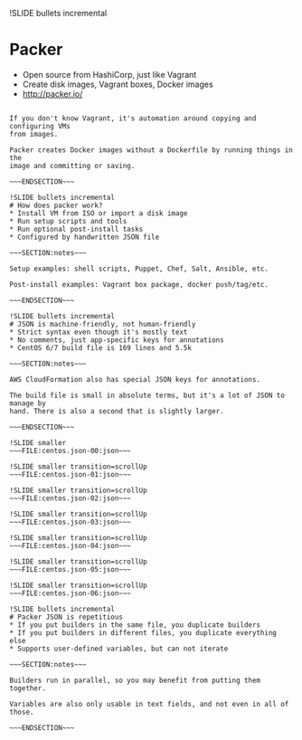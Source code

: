 !SLIDE bullets incremental
# Packer
* Open source from HashiCorp, just like Vagrant
* Create disk images, Vagrant boxes, Docker images
* <http://packer.io/>

~~~SECTION:notes~~~

If you don't know Vagrant, it's automation around copying and configuring VMs
from images.

Packer creates Docker images without a Dockerfile by running things in the
image and committing or saving.

~~~ENDSECTION~~~

!SLIDE bullets incremental
# How does packer work?
* Install VM from ISO or import a disk image
* Run setup scripts and tools
* Run optional post-install tasks
* Configured by handwritten JSON file

~~~SECTION:notes~~~

Setup examples: shell scripts, Puppet, Chef, Salt, Ansible, etc.

Post-install examples: Vagrant box package, docker push/tag/etc.

~~~ENDSECTION~~~

!SLIDE bullets incremental
# JSON is machine-friendly, not human-friendly
* Strict syntax even though it's mostly text
* No comments, just app-specific keys for annotations
* CentOS 6/7 build file is 169 lines and 5.5k

~~~SECTION:notes~~~

AWS CloudFormation also has special JSON keys for annotations.

The build file is small in absolute terms, but it's a lot of JSON to manage by
hand. There is also a second that is slightly larger.

~~~ENDSECTION~~~

!SLIDE smaller
~~~FILE:centos.json-00:json~~~

!SLIDE smaller transition=scrollUp
~~~FILE:centos.json-01:json~~~

!SLIDE smaller transition=scrollUp
~~~FILE:centos.json-02:json~~~

!SLIDE smaller transition=scrollUp
~~~FILE:centos.json-03:json~~~

!SLIDE smaller transition=scrollUp
~~~FILE:centos.json-04:json~~~

!SLIDE smaller transition=scrollUp
~~~FILE:centos.json-05:json~~~

!SLIDE smaller transition=scrollUp
~~~FILE:centos.json-06:json~~~

!SLIDE bullets incremental
# Packer JSON is repetitious
* If you put builders in the same file, you duplicate builders
* If you put builders in different files, you duplicate everything else
* Supports user-defined variables, but can not iterate

~~~SECTION:notes~~~

Builders run in parallel, so you may benefit from putting them together.

Variables are also only usable in text fields, and not even in all of those.

~~~ENDSECTION~~~
